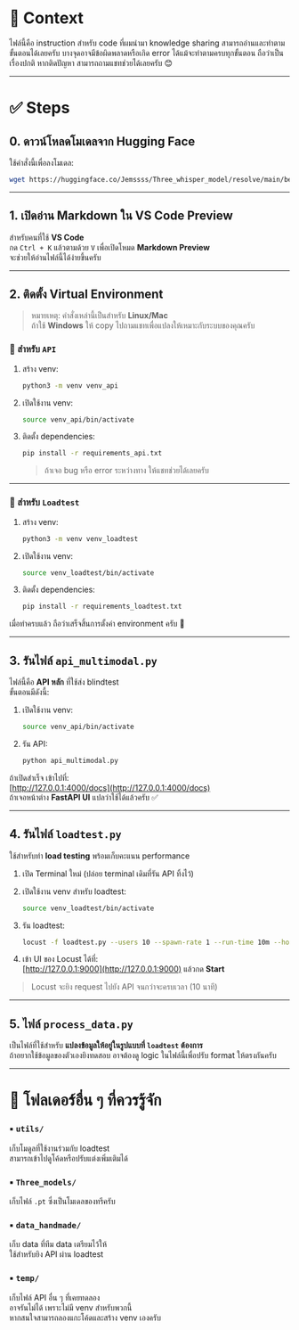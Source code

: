 # 📝 Context  
ไฟล์นี้คือ instruction สำหรับ code ที่ผมนำมา knowledge sharing 
สามารถอ่านและทำตามขั้นตอนได้เลยครับ บางจุดอาจมีข้อผิดพลาดหรือเกิด error ได้แม้จะทำตามครบทุกขั้นตอน 
ถือว่าเป็นเรื่องปกติ หากติดปัญหา สามารถถามแชทช่วยได้เลยครับ 😊  

---

# ✅ Steps

## 0. ดาวน์โหลดโมเดลจาก Hugging Face  
ใช้คำสั่งนี้เพื่อลงโมเดล:  
```bash
wget https://huggingface.co/Jemssss/Three_whisper_model/resolve/main/best_model_2trans.pt
```

---

## 1. เปิดอ่าน Markdown ใน VS Code Preview  
สำหรับคนที่ใช้ **VS Code**  
กด `Ctrl + K` แล้วตามด้วย `V` เพื่อเปิดโหมด **Markdown Preview**  
จะช่วยให้อ่านไฟล์นี้ได้ง่ายขึ้นครับ  

---

## 2. ติดตั้ง Virtual Environment

> หมายเหตุ: คำสั่งเหล่านี้เป็นสำหรับ **Linux/Mac**  
> ถ้าใช้ **Windows** ให้ copy ไปถามแชทเพื่อแปลงให้เหมาะกับระบบของคุณครับ  

### 🔹 สำหรับ `API`

1. สร้าง venv:  
   ```bash
   python3 -m venv venv_api
   ```

2. เปิดใช้งาน venv:  
   ```bash
   source venv_api/bin/activate
   ```

3. ติดตั้ง dependencies:  
   ```bash
   pip install -r requirements_api.txt
   ```
   > ถ้าเจอ bug หรือ error ระหว่างทาง ให้แชทช่วยได้เลยครับ

---

### 🔹 สำหรับ `Loadtest`

1. สร้าง venv:  
   ```bash
   python3 -m venv venv_loadtest
   ```

2. เปิดใช้งาน venv:  
   ```bash
   source venv_loadtest/bin/activate
   ```

3. ติดตั้ง dependencies:  
   ```bash
   pip install -r requirements_loadtest.txt
   ```

เมื่อทำครบแล้ว ถือว่าเสร็จสิ้นการตั้งค่า environment ครับ 🎉

---

## 3. รันไฟล์ `api_multimodal.py`

ไฟล์นี้คือ **API หลัก** ที่ใช้ส่ง blindtest  
ขั้นตอนมีดังนี้:

1. เปิดใช้งาน venv:
   ```bash
   source venv_api/bin/activate
   ```

2. รัน API:
   ```bash
   python api_multimodal.py
   ```

ถ้าเปิดสำเร็จ เข้าไปที่:  
[http://127.0.0.1:4000/docs](http://127.0.0.1:4000/docs)  
ถ้าเจอหน้าต่าง **FastAPI UI** แปลว่าใช้ได้แล้วครับ ✅

---

## 4. รันไฟล์ `loadtest.py`

ใช้สำหรับทำ **load testing** พร้อมเก็บคะแนน performance

1. เปิด Terminal ใหม่ (ปล่อย terminal เดิมที่รัน API ทิ้งไว้)

2. เปิดใช้งาน venv สำหรับ loadtest:
   ```bash
   source venv_loadtest/bin/activate
   ```

3. รัน loadtest:
   ```bash
   locust -f loadtest.py --users 10 --spawn-rate 1 --run-time 10m --host http://0.0.0.0:4000 --web-port 9000
   ```

4. เข้า UI ของ Locust ได้ที่:  
   [http://127.0.0.1:9000](http://127.0.0.1:9000) แล้วกด **Start**

> Locust จะยิง request ไปยัง API จนกว่าจะครบเวลา (10 นาที)

---

## 5. ไฟล์ `process_data.py`

เป็นไฟล์ที่ใช้สำหรับ **แปลงข้อมูลให้อยู่ในรูปแบบที่ `loadtest` ต้องการ**  
ถ้าอยากใช้ข้อมูลของตัวเองยิงทดสอบ อาจต้องดู logic ในไฟล์นี้เพื่อปรับ format ให้ตรงกันครับ

---

# 📁 โฟลเดอร์อื่น ๆ ที่ควรรู้จัก

### ▪️ `utils/`  
เก็บโมดูลที่ใช้งานร่วมกับ loadtest  
สามารถเข้าไปดูโค้ดหรือปรับแต่งเพิ่มเติมได้  

### ▪️ `Three_models/`  
เก็บไฟล์ `.pt` ซึ่งเป็นโมเดลของทรีครับ  

### ▪️ `data_handmade/`  
เก็บ data ที่ทีม data เตรียมไว้ให้  
ใช้สำหรับยิง API ผ่าน loadtest  

### ▪️ `temp/`  
เก็บไฟล์ API อื่น ๆ ที่เคยทดลอง  
อาจรันไม่ได้ เพราะไม่มี venv สำหรับพวกนี้  
หากสนใจสามารถลองแกะโค้ดและสร้าง venv เองครับ
